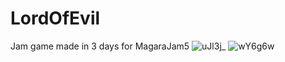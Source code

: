 # LordOfEvil
Jam game made in 3 days for MagaraJam5
![uJl3j_](https://user-images.githubusercontent.com/86557293/197665229-7e670654-c0ac-48be-81cb-d821d6d5035f.png)
![wY6g6w](https://user-images.githubusercontent.com/86557293/197665236-b71ebd30-90b5-4495-8def-0d33d372760e.png)
